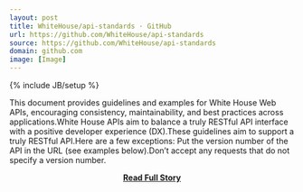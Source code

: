 ```yaml
---
layout: post
title: WhiteHouse/api-standards · GitHub
url: https://github.com/WhiteHouse/api-standards
source: https://github.com/WhiteHouse/api-standards
domain: github.com
image: [Image]
---
```

{% include JB/setup %}<p>This document provides guidelines and examples for White House Web APIs, encouraging consistency, maintainability, and best practices across applications.White House APIs aim to balance a truly RESTful API interface with a positive developer experience (DX).These guidelines aim to support a truly RESTful API.Here are a few exceptions:
  Put the version number of the API in the URL (see examples below).Don’t accept any requests that do not specify a version number.</p>
<center><p><a href="https://github.com/WhiteHouse/api-standards" style='padding:25px; font-sze:18px; font-weight: bold;'>Read Full Story</a></p></center>
